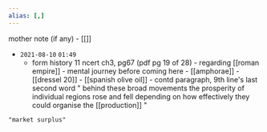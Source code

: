 ```yaml
---
alias: [,]
---
```

mother note (if any) - [[]]

- `2021-08-10`  `01:49`
	- form history 11 ncert ch3, pg67 (pdf pg 19 of 28)
			- regarding [[roman empire]]
			- mental journey before coming here
					- [[amphorae]]
					- [[dressel 20]]
					- [[spanish olive oil]]
			- contd paragraph, 9th line's last second word " behind these broad movements the prosperity of individual regions rose and fell depending on how effectively they could organise the [[production]] "

```query
"market surplus"
```
